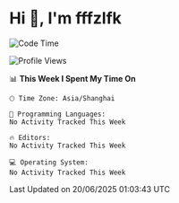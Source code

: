 # Hi 👋, I'm fffzlfk

<!--START_SECTION:waka-->
![Code Time](http://img.shields.io/badge/Code%20Time-1%2C307%20hrs%2031%20mins-blue)

![Profile Views](http://img.shields.io/badge/Profile%20Views-0-blue)

📊 **This Week I Spent My Time On** 

```text
🕑︎ Time Zone: Asia/Shanghai

💬 Programming Languages: 
No Activity Tracked This Week

🔥 Editors: 
No Activity Tracked This Week

💻 Operating System: 
No Activity Tracked This Week
```


 Last Updated on 20/06/2025 01:03:43 UTC
<!--END_SECTION:waka-->
